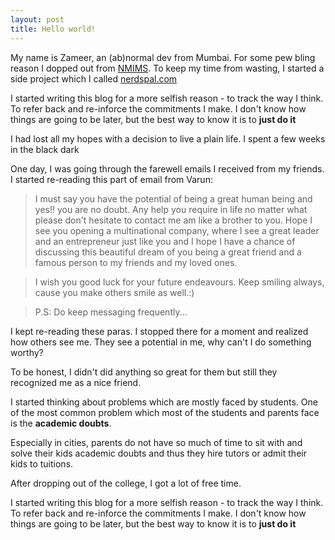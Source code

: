 ```yaml
---
layout: post
title: Hello world!
---
```


My name is Zameer, an (ab)normal dev from Mumbai.
For some pew bling reason I dopped out from [NMIMS](http://www.nmims.edu/). To keep my time from wasting, I started a side project which I called [nerdspal.com](https://nerdspal.com)

I started writing this blog for a more selfish reason - to track the way I think. To refer back and re-inforce the commitments I make. I don't know how things are going to be later, but the best way to know it is to **just do it**

I had lost all my hopes with a decision to live a plain life. I spent a few weeks in the black dark

One day, I was going through the farewell emails I received from my friends. I started re-reading this part of email from Varun:


>I must say you have the potential of being a great human being and yes!! you are no doubt. Any help you require in life no matter what please don't hesitate to contact me am like a brother to you. Hope I see you opening a multinational company, where I see a great leader and an entrepreneur just like you and I hope I have a chance of discussing this beautiful dream of you being a great friend and a famous person to my friends and my loved ones.

>I wish you good luck for your future endeavours.
>Keep smiling always, cause you make others smile as well.:)

>P.S: Do keep messaging frequently...

I kept re-reading these paras. I stopped there for a moment and realized how others see me. They see a potential in me, why can't I do something worthy? 

To be honest, I didn't did anything so great for them but still they recognized me as a nice friend.

I started thinking about problems which are mostly faced by students. One of the most common problem which most of the students and parents face is the **academic doubts**.

Especially in cities, parents do not have so much of time to sit with and solve their kids academic doubts and thus they hire tutors or admit their kids to tuitions.

After dropping out of the college, I got a lot of free time. 

I started writing this blog for a more selfish reason - to track the way I think. To refer back and re-inforce the commitments I make. I don't know how things are going to be later, but the best way to know it is to **just do it**
